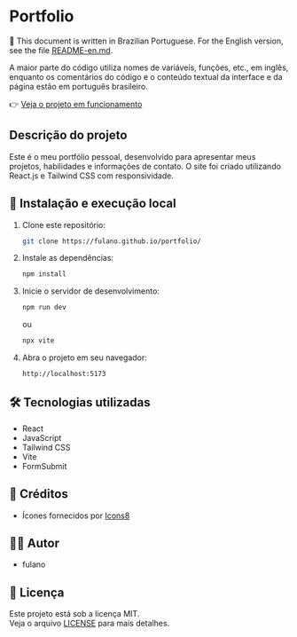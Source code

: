 # Portfolio

📌 This document is written in Brazilian Portuguese. For the English version, see the file [README-en.md](/README-en.md).

A maior parte do código utiliza nomes de variáveis, funções, etc., em inglês, enquanto os comentários do código e o conteúdo textual da interface e da página estão em português brasileiro.

👉  [Veja o projeto em funcionamento](https://fulano.github.io/portfolio/)

## Descrição do projeto

Este é o meu portfólio pessoal, desenvolvido para apresentar meus projetos, habilidades e informações de contato. O site foi criado utilizando React.js e Tailwind CSS com responsividade.

## 🔧 Instalação e execução local

1. Clone este repositório:
    ```bash
    git clone https://fulano.github.io/portfolio/
    ```

2. Instale as dependências:
    ```bash
    npm install
    ```

3. Inicie o servidor de desenvolvimento:
    ```bash
    npm run dev
    ```
    ou
    ```bash
    npx vite
    ```
4. Abra o projeto em seu navegador:
    ```bash
    http://localhost:5173
    ```

## 🛠️ Tecnologias utilizadas

- React
- JavaScript
- Tailwind CSS
- Vite
- FormSubmit

## 📸 Créditos

- Ícones fornecidos por [Icons8](https://icons8.com.br/)

## 👨‍💻 Autor

- fulano

## 📄 Licença

Este projeto está sob a licença MIT.  
Veja o arquivo [LICENSE](./LICENSE) para mais detalhes.






